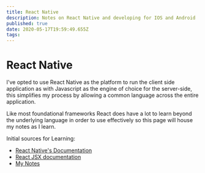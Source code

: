 ```yaml
---
title: React Native
description: Notes on React Native and developing for IOS and Android
published: true
date: 2020-05-17T19:59:49.655Z
tags: 
---
```


# React Native
I've opted to use React Native as the platform to run the client side application as with Javascript as the engine of choice for the server-side, this simplifies my process by allowing a common language across the entire application. 

Like most foundational frameworks React does have a lot to learn beyond the underlying language in order to use effectively so this page will house my notes as I learn.

Initial sources for Learning:
* [React Native's Documentation](https://reactnative.dev/docs/getting-started)
* [React JSX documentation](https://reactjs.org/docs/jsx-in-depth.html)
* [My Notes](ReactNative/Notes)
